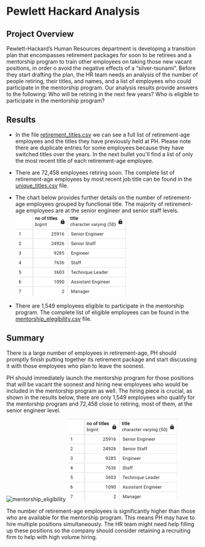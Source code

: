 # Pewlett Hackard Analysis

## Project Overview

Pewlett-Hackard’s Human Resources department is developing a transition plan that encompasses retirement packages for soon to be retirees and a mentorship program to train other employees on taking those new vacant positions, in order o avoid the negative effects of a “silver-tsunami”. Before they start drafting the plan, the HR team needs an analysis of the number of people retiring, their titles, and names, and a list of employees who could participate in the mentorship program. Our analysis results provide answers to the following:
Who will be retiring in the next few years? 
Who is eligible to participate in the mentorship program?

## Results

* In the file [retirement_titles.csv](https://github.com/fabeza/Pewlett-Hackard-Analysis/blob/9a7b1e6eca4bbd7305db6da7fdf54f09e15dbaf8/Data/retirement_titles.csv) we can see a full list of retirement-age employees and the titles they have previously held at PH. Please note there are duplicate entries for some employees because they have switched titles over the years. In the next bullet you'll find a list of only the most recent title of each retirement-age employee. 

* There are 72,458 employees retiring soon. The complete list of retirement-age employees by most recent job title can be found in the [unique_titles.csv](https://github.com/fabeza/Pewlett-Hackard-Analysis/blob/471444de8d9db845bb243a2a189eab4ee8cd0f2b/Data/unique_titles.csv) file.

* The chart below provides further details on the number of retirement-age employees grouped by functional title. The majority of retirement-age employees are at the senior engineer and senior staff levels.
![retiring_titles.png](https://github.com/fabeza/Pewlett-Hackard-Analysis/blob/471444de8d9db845bb243a2a189eab4ee8cd0f2b/retiring_titles.png)

 * There are 1,549 employees eligible to participate in the mentorship program. The complete list of eligible employees can be found in the [mentorship_elegibility.csv](https://github.com/fabeza/Pewlett-Hackard-Analysis/blob/471444de8d9db845bb243a2a189eab4ee8cd0f2b/Data/mentorship_eligibility.csv) file.

## Summary

There is a large number of employees in retirement-age, PH should promptly finish putting together its retirement package and start discussing it with those employees who plan to leave the soonest. 

PH should immediately launch the mentorship program for those positions that will be vacant the soonest and hiring new employees who would be included in the mentorship program as well. The hiring piece is crucial, as shown in the results below, there are only 1,549 employees who qualify for the mentorship program and 72,458 close to retiring, most of them, at the senior engineer level.

![mentorship_eligibility]()
![retiring_titles.png](https://github.com/fabeza/Pewlett-Hackard-Analysis/blob/471444de8d9db845bb243a2a189eab4ee8cd0f2b/retiring_titles.png)

The number of retirement-age employees is significantly higher than those who are available for the mentorship program. This means PH may have to hire multiple positions simultaneously. The HR team might need help filling up these positions so the company should consider retaining a recruiting firm to help with high volume hiring.


